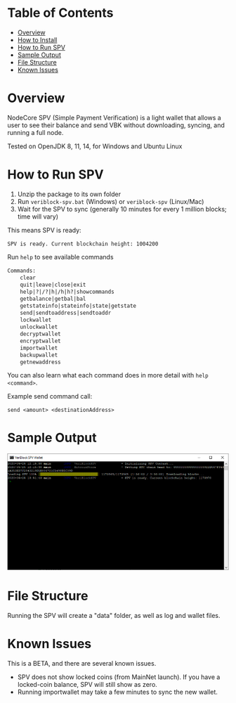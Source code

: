 # Table of Contents
* [Overview](#overview)
* [How to Install](#how-to-install)
* [How to Run SPV](#how-to-run-spv)
* [Sample Output](#sample-output)
* [File Structure](#file-structure)
* [Known Issues](#known-issues)

# Overview

NodeCore SPV (Simple Payment Verification) is a light wallet that allows a user to see their balance and send VBK without downloading, syncing, and running a full node.

Tested on OpenJDK 8, 11, 14, for Windows and Ubuntu Linux

# How to Run SPV

1. Unzip the package to its own folder
2. Run `veriblock-spv.bat` (Windows) or `veriblock-spv` (Linux/Mac)
3. Wait for the SPV to sync (generally 10 minutes for every 1 million blocks; time will vary)

This means SPV is ready:
```
SPV is ready. Current blockchain height: 1004200
```
Run `help` to see available commands
```
Commands:
    clear
    quit|leave|close|exit
    help|?|/?|h|/h|h?|showcommands
    getbalance|getbal|bal
    getstateinfo|stateinfo|state|getstate
    send|sendtoaddress|sendtoaddr
    lockwallet
    unlockwallet
    decryptwallet
    encryptwallet
    importwallet
    backupwallet
    getnewaddress
```
You can also learn what each command does in more detail with `help <command>`.

Example send command call:
```
send <amount> <destinationAddress>
```

# Sample Output
![ready](doc/sample.png)

# File Structure

Running the SPV will create a "data" folder, as well as log and wallet files.

# Known Issues

This is a BETA, and there are several known issues.

* SPV does not show locked coins (from MainNet launch). If you have a locked-coin balance, SPV will still show as zero.
* Running importwallet may take a few minutes to sync the new wallet.
